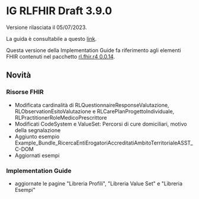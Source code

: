 # IG RLFHIR Draft 3.9.0

Versione rilasciata il 05/07/2023. 

La guida è consultabile a questo [link](https://simplifier.net/guide/ig-rlfhir-draft?version=3.9.0).

Questa versione della Implementation Guide fa riferimento agli elementi FHIR contenuti nel pacchetto [rl.fhir.r4 0.0.14](https://simplifier.net/packages/rl.fhir.r4.draft/0.0.14).

## Novità
### Risorse FHIR

- Modificata cardinalità di RLQuestionnaireResponseValutazione, RLObservationEsitoValutazione e RLCarePlanProgettoIndividuale, RLPractitionerRoleMedicoPrescrittore
- Modificati CodeSystem e ValueSet: Percorsi di cure domiciliari, motivo della segnalazione
- Aggiunto esempio Example_Bundle_RicercaEntiErogatoriAccreditatiAmbitoTerritorialeASST_C-DOM
- Aggiornati esempi
  

### Implementation Guide
- aggiornate le pagine "Libreria Profili", "Libreria Value Set" e "Libreria Esempi"